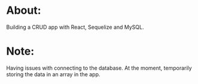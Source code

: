 # About:

Building a CRUD app with React, Sequelize and MySQL.  

# Note:

Having issues with connecting to the database.  At the moment, temporarily storing the data in an array in the app.  